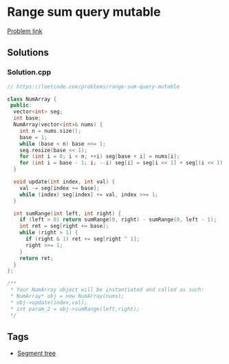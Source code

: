 # Range sum query mutable

[Problem link](https://leetcode.com/problems/range-sum-query-mutable)

## Solutions


### Solution.cpp
```cpp
// https://leetcode.com/problems/range-sum-query-mutable

class NumArray {
 public:
  vector<int> seg;
  int base;
  NumArray(vector<int>& nums) {
    int n = nums.size();
    base = 1;
    while (base < n) base <<= 1;
    seg.resize(base << 1);
    for (int i = 0; i < n; ++i) seg[base + i] = nums[i];
    for (int i = base - 1; i; --i) seg[i] = seg[i << 1] + seg[(i << 1) | 1];
  }

  void update(int index, int val) {
    val -= seg[index += base];
    while (index) seg[index] += val, index >>= 1;
  }

  int sumRange(int left, int right) {
    if (left > 0) return sumRange(0, right) - sumRange(0, left - 1);
    int ret = seg[right += base];
    while (right > 1) {
      if (right & 1) ret += seg[right ^ 1];
      right >>= 1;
    }
    return ret;
  }
};

/**
 * Your NumArray object will be instantiated and called as such:
 * NumArray* obj = new NumArray(nums);
 * obj->update(index,val);
 * int param_2 = obj->sumRange(left,right);
 */
```
## Tags

* [Segment tree](/Collections/segment-tree.md#segment-tree)
